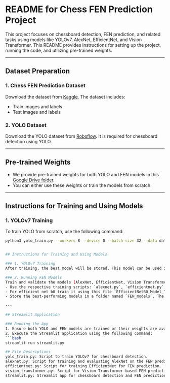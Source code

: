 # README for Chess FEN Prediction Project

This project focuses on chessboard detection, FEN prediction, and related tasks using models like YOLOv7, AlexNet, EfficientNet, and Vision Transformer. This README provides instructions for setting up the project, running the code, and utilizing pre-trained weights.

---

## Dataset Preparation

### 1. Chess FEN Prediction Dataset
Download the dataset from [Kaggle](https://www.kaggle.com/datasets/koryakinp/chess-positions). The dataset includes:
- Train images and labels
- Test images and labels

### 2. YOLO Dataset
Download the YOLO dataset from [Roboflow](https://universe.roboflow.com/chess-project/2d-chessboard-and-chess-pieces/dataset/4). It is required for chessboard detection using YOLO.

---

## Pre-trained Weights

- We provide pre-trained weights for both YOLO and FEN models in this [Google Drive folder](https://drive.google.com/drive/folders/1-xuac4Z_l6Sc06tr6IIWzEoZNO8kvgtW).
- You can either use these weights or train the models from scratch.

---

## Instructions for Training and Using Models

### 1. YOLOv7 Training
To train YOLO from scratch, use the following command:
```bash
python3 yolo_train.py --workers 8 --device 0 --batch-size 32 --data data/data.yaml --img 640 640 --cfg cfg/training/yolov7.yaml --weights '' --name yolov7 --hyp data/hyp.scratch.p5.yaml


## Instructions for Training and Using Models

### 1. YOLOv7 Training
After training, the best model will be stored. This model can be used in the Streamlit app for inference.

### 2. Running FEN Models
Train and validate the models (AlexNet, EfficientNet, Vision Transformer) for FEN prediction:
- Use the respective training scripts: `alexnet.py`, `efficientnet.py`, and `vision_transformer.py`.
- For efficient net b0 train it using this file `EfficientNetB0_Model_Train_Script.py` and validate using `EfficientNetB0_Model_Test_Script`
- Store the best-performing models in a folder named `FEN_models`. The models will be saved as `.pth` files.

---

## Streamlit Application

### Running the App
1. Ensure both YOLO and FEN models are trained or their weights are available and map them to the respective paths in the streamlit code.
2. Execute the Streamlit application using the following command:
```bash
streamlit run streamlit.py

## File Descriptions
yolo_train.py: Script to train YOLOv7 for chessboard detection.
alexnet.py: Script for training and evaluating AlexNet on the FEN prediction task.
efficientnet.py: Script for training EfficientNet for FEN prediction.
vision_transformer.py: Script for Vision Transformer-based FEN prediction.
streamlit.py: Streamlit app for chessboard detection and FEN prediction.